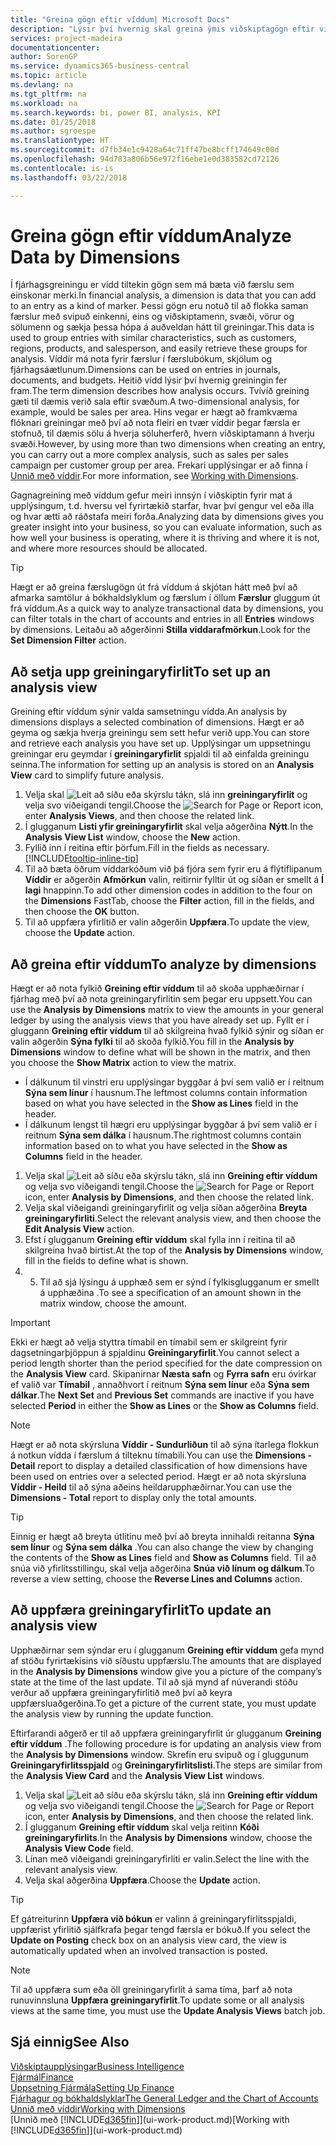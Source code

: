 ```yaml
---
title: "Greina gögn eftir víddum| Microsoft Docs"
description: "Lýsir því hvernig skal greina ýmis viðskiptagögn eftir víddum."
services: project-madeira
documentationcenter: 
author: SorenGP
ms.service: dynamics365-business-central
ms.topic: article
ms.devlang: na
ms.tgt_pltfrm: na
ms.workload: na
ms.search.keywords: bi, power BI, analysis, KPI
ms.date: 01/25/2018
ms.author: sgroespe
ms.translationtype: HT
ms.sourcegitcommit: d7fb34e1c9428a64c71ff47be8bcff174649c00d
ms.openlocfilehash: 94d783a806b56e972f16ebe1e0d383582cd72126
ms.contentlocale: is-is
ms.lasthandoff: 03/22/2018

---
```

#  <a name="analyze-data-by-dimensions"></a><span data-ttu-id="6388c-103">Greina gögn eftir víddum</span><span class="sxs-lookup"><span data-stu-id="6388c-103">Analyze Data by Dimensions</span></span>
<span data-ttu-id="6388c-104">Í fjárhagsgreiningu er vídd tiltekin gögn sem má bæta við færslu sem einskonar merki.</span><span class="sxs-lookup"><span data-stu-id="6388c-104">In financial analysis, a dimension is data that you can add to an entry as a kind of marker.</span></span> <span data-ttu-id="6388c-105">Þessi gögn eru notuð til að flokka saman færslur með svipuð einkenni, eins og viðskiptamenn, svæði, vörur og sölumenn og sækja þessa hópa á auðveldan hátt til greiningar.</span><span class="sxs-lookup"><span data-stu-id="6388c-105">This data is used to group entries with similar characteristics, such as customers, regions, products, and salesperson, and easily retrieve these groups for analysis.</span></span> <span data-ttu-id="6388c-106">Víddir má nota fyrir færslur í færslubókum, skjölum og fjárhagsáætlunum.</span><span class="sxs-lookup"><span data-stu-id="6388c-106">Dimensions can be used on entries in journals, documents, and budgets.</span></span> <span data-ttu-id="6388c-107">Heitið vídd lýsir því hvernig greiningin fer fram.</span><span class="sxs-lookup"><span data-stu-id="6388c-107">The term dimension describes how analysis occurs.</span></span> <span data-ttu-id="6388c-108">Tvívíð greining gæti til dæmis verið sala eftir svæðum.</span><span class="sxs-lookup"><span data-stu-id="6388c-108">A two-dimensional analysis, for example, would be sales per area.</span></span> <span data-ttu-id="6388c-109">Hins vegar er hægt að framkvæma flóknari greiningar með því að nota fleiri en tvær víddir þegar færsla er stofnuð, til dæmis sölu á hverja söluherferð, hvern viðskiptamann á hverju svæði.</span><span class="sxs-lookup"><span data-stu-id="6388c-109">However, by using more than two dimensions when creating an entry, you can carry out a more complex analysis, such as sales per sales campaign per customer group per area.</span></span> <span data-ttu-id="6388c-110">Frekari upplýsingar er að finna í [Unnið með víddir](finance-dimensions.md).</span><span class="sxs-lookup"><span data-stu-id="6388c-110">For more information, see [Working with Dimensions](finance-dimensions.md).</span></span>

<span data-ttu-id="6388c-111">Gagnagreining með víddum gefur meiri innsýn í viðskiptin fyrir mat á upplýsingum, t.d. hversu vel fyrirtækið starfar, hvar því gengur vel eða illa og hvar ætti að ráðstafa meiri forða.</span><span class="sxs-lookup"><span data-stu-id="6388c-111">Analyzing data by dimensions gives you greater insight into your business, so you can evaluate information, such as how well your business is operating, where it is thriving and where it is not, and where more resources should be allocated.</span></span>

> [!TIP]
> <span data-ttu-id="6388c-112">Hægt er að greina færslugögn út frá víddum á skjótan hátt með því að afmarka samtölur á bókhaldslyklum og færslum í öllum **Færslur** gluggum út frá víddum.</span><span class="sxs-lookup"><span data-stu-id="6388c-112">As a quick way to analyze transactional data by dimensions, you can filter totals in the chart of accounts and entries in all **Entries** windows by dimensions.</span></span> <span data-ttu-id="6388c-113">Leitaðu að aðgerðinni **Stilla víddarafmörkun**.</span><span class="sxs-lookup"><span data-stu-id="6388c-113">Look for the **Set Dimension Filter** action.</span></span>

## <a name="to-set-up-an-analysis-view"></a><span data-ttu-id="6388c-114">Að setja upp greiningaryfirlit</span><span class="sxs-lookup"><span data-stu-id="6388c-114">To set up an analysis view</span></span>  
<span data-ttu-id="6388c-115">Greining eftir víddum sýnir valda samsetningu vídda.</span><span class="sxs-lookup"><span data-stu-id="6388c-115">An analysis by dimensions displays a selected combination of dimensions.</span></span> <span data-ttu-id="6388c-116">Hægt er að geyma og sækja hverja greiningu sem sett hefur verið upp.</span><span class="sxs-lookup"><span data-stu-id="6388c-116">You can store and retrieve each analysis you have set up.</span></span> <span data-ttu-id="6388c-117">Upplýsingar um uppsetningu greiningar eru geymdar í **greiningaryfirlit** spjaldi til að einfalda greiningu seinna.</span><span class="sxs-lookup"><span data-stu-id="6388c-117">The information for setting up an analysis is stored on an **Analysis View** card to simplify future analysis.</span></span>  

1. <span data-ttu-id="6388c-118">Velja skal ![Leit að síðu eða skýrslu](media/ui-search/search_small.png "Leit að síðu eða skýrslu táknið") tákn, slá inn **greiningaryfirlit** og velja svo viðeigandi tengil.</span><span class="sxs-lookup"><span data-stu-id="6388c-118">Choose the ![Search for Page or Report](media/ui-search/search_small.png "Search for Page or Report icon") icon, enter **Analysis Views**, and then choose the related link.</span></span>  
2. <span data-ttu-id="6388c-119">Í glugganum **Listi yfir greiningaryfirlit** skal velja aðgerðina **Nýtt**.</span><span class="sxs-lookup"><span data-stu-id="6388c-119">In the **Analysis View List** window, choose the **New** action.</span></span>
3. <span data-ttu-id="6388c-120">Fyllið inn í reitina eftir þörfum.</span><span class="sxs-lookup"><span data-stu-id="6388c-120">Fill in the fields as necessary.</span></span> [!INCLUDE[tooltip-inline-tip](includes/tooltip-inline-tip_md.md)]
4. <span data-ttu-id="6388c-121">Til að bæta öðrum víddarkóðum við þá fjóra sem fyrir eru á flýtiflipanum **Víddir** er aðgerðin **Afmörkun** valin, reitirnir fylltir út og síðan er smellt á **Í lagi** hnappinn.</span><span class="sxs-lookup"><span data-stu-id="6388c-121">To add other dimension codes in addition to the four on the **Dimensions** FastTab, choose the **Filter** action, fill in the fields, and then choose the **OK** button.</span></span>  
5. <span data-ttu-id="6388c-122">Til að uppfæra yfirlitið er valin aðgerðin **Uppfæra**.</span><span class="sxs-lookup"><span data-stu-id="6388c-122">To update the view, choose the **Update** action.</span></span>

## <a name="to-analyze-by-dimensions"></a><span data-ttu-id="6388c-123">Að greina eftir víddum</span><span class="sxs-lookup"><span data-stu-id="6388c-123">To analyze by dimensions</span></span>
<span data-ttu-id="6388c-124">Hægt er að nota fylkið **Greining eftir víddum** til að skoða upphæðirnar í fjárhag með því að nota greiningaryfirlitin sem þegar eru uppsett.</span><span class="sxs-lookup"><span data-stu-id="6388c-124">You can use the **Analysis by Dimensions** matrix to view the amounts in your general ledger by using the analysis views that you have already set up.</span></span> <span data-ttu-id="6388c-125">Fyllt er í gluggann **Greining eftir víddum** til að skilgreina hvað fylkið sýnir og síðan er valin aðgerðin **Sýna fylki** til að skoða fylkið.</span><span class="sxs-lookup"><span data-stu-id="6388c-125">You fill in the **Analysis by Dimensions** window to define what will be shown in the matrix, and then you choose the **Show Matrix** action to view the matrix.</span></span>  

- <span data-ttu-id="6388c-126">Í dálkunum til vinstri eru upplýsingar byggðar á því sem valið er í reitnum **Sýna sem línur** í hausnum.</span><span class="sxs-lookup"><span data-stu-id="6388c-126">The leftmost columns contain information based on what you have selected in the **Show as Lines** field in the header.</span></span>  
- <span data-ttu-id="6388c-127">Í dálkunum lengst til hægri eru upplýsingar byggðar á því sem valið er í reitnum **Sýna sem dálka** í hausnum.</span><span class="sxs-lookup"><span data-stu-id="6388c-127">The rightmost columns contain information based on to what you have selected in the **Show as Columns** field in the header.</span></span>  

1. <span data-ttu-id="6388c-128">Velja skal ![Leit að síðu eða skýrslu](media/ui-search/search_small.png "Leit að síðu eða skýrslu táknið") tákn, slá inn **Greining eftir víddum** og velja svo viðeigandi tengil.</span><span class="sxs-lookup"><span data-stu-id="6388c-128">Choose the ![Search for Page or Report](media/ui-search/search_small.png "Search for Page or Report icon") icon, enter **Analysis by Dimensions**, and then choose the related link.</span></span>  
2. <span data-ttu-id="6388c-129">Velja skal viðeigandi greiningaryfirlit og velja síðan aðgerðina **Breyta greiningaryfirliti**.</span><span class="sxs-lookup"><span data-stu-id="6388c-129">Select the relevant analysis view,  and then choose the **Edit Analysis View** action.</span></span>
3. <span data-ttu-id="6388c-130">Efst í glugganum **Greining eftir víddum** skal fylla inn í reitina til að skilgreina hvað birtist.</span><span class="sxs-lookup"><span data-stu-id="6388c-130">At the top of the **Analysis by Dimensions** window, fill in the fields to define what is shown.</span></span>
4. 5. <span data-ttu-id="6388c-131">Til að sjá lýsingu á upphæð sem er sýnd í fylkisglugganum er smellt á upphæðina .</span><span class="sxs-lookup"><span data-stu-id="6388c-131">To see a specification of an amount shown in the matrix window, choose the amount.</span></span>  

> [!IMPORTANT]  
>   <span data-ttu-id="6388c-132">Ekki er hægt að velja styttra tímabil en tímabil sem er skilgreint fyrir dagsetningarþjöppun á spjaldinu **Greiningaryfirlit**.</span><span class="sxs-lookup"><span data-stu-id="6388c-132">You cannot select a period length shorter than the period specified for the date compression on the **Analysis View** card.</span></span> <span data-ttu-id="6388c-133">Skipanirnar **Næsta safn** og **Fyrra safn** eru óvirkar ef valið var **Tímabil** , annaðhvort í reitnum **Sýna sem línur** eða **Sýna sem dálkar**.</span><span class="sxs-lookup"><span data-stu-id="6388c-133">The **Next Set** and **Previous Set** commands are inactive if you have selected **Period** in either the **Show as Lines** or the **Show as Columns** field.</span></span>  

> [!NOTE]  
>   <span data-ttu-id="6388c-134">Hægt er að nota skýrsluna **Víddir - Sundurliðun** til að sýna ítarlega flokkun á notkun vídda í færslum á tilteknu tímabili.</span><span class="sxs-lookup"><span data-stu-id="6388c-134">You can use the **Dimensions - Detail** report to display a detailed classification of how dimensions have been used on entries over a selected period.</span></span> <span data-ttu-id="6388c-135">Hægt er að nota skýrsluna **Víddir - Heild** til að sýna aðeins heildarupphæðirnar.</span><span class="sxs-lookup"><span data-stu-id="6388c-135">You can use the **Dimensions - Total** report to display only the total amounts.</span></span>  

> [!TIP]  
>   <span data-ttu-id="6388c-136">Einnig er hægt að breyta útlitinu með því að breyta innihaldi reitanna **Sýna sem línur** og **Sýna sem dálka** .</span><span class="sxs-lookup"><span data-stu-id="6388c-136">You can also change the view by changing the contents of the **Show as Lines** field and **Show as Columns** field.</span></span> <span data-ttu-id="6388c-137">Til að snúa við yfirlitsstillingu, skal velja aðgerðina **Snúa við línum og dálkum**.</span><span class="sxs-lookup"><span data-stu-id="6388c-137">To reverse a view setting, choose the **Reverse Lines and Columns** action.</span></span>

## <a name="to-update-an-analysis-view"></a><span data-ttu-id="6388c-138">Að uppfæra greiningaryfirlit</span><span class="sxs-lookup"><span data-stu-id="6388c-138">To update an analysis view</span></span>  
<span data-ttu-id="6388c-139">Upphæðirnar sem sýndar eru í glugganum **Greining eftir víddum** gefa mynd af stöðu fyrirtækisins við síðustu uppfærslu.</span><span class="sxs-lookup"><span data-stu-id="6388c-139">The amounts that are displayed in the **Analysis by Dimensions** window give you a picture of the company’s state at the time of the last update.</span></span> <span data-ttu-id="6388c-140">Til að sjá mynd af núverandi stöðu verður að uppfæra greiningaryfirlitið með því að keyra uppfærsluaðgerðina.</span><span class="sxs-lookup"><span data-stu-id="6388c-140">To get a picture of the current state, you must update the analysis view by running the update function.</span></span>

<span data-ttu-id="6388c-141">Eftirfarandi aðgerð er til að uppfæra greiningaryfirlit úr glugganum **Greining eftir víddum** .</span><span class="sxs-lookup"><span data-stu-id="6388c-141">The following procedure is for updating an analysis view from the **Analysis by Dimensions** window.</span></span> <span data-ttu-id="6388c-142">Skrefin eru svipuð og í gluggunum **Greiningaryfirlitsspjald** og **Greiningaryfirlitslisti**.</span><span class="sxs-lookup"><span data-stu-id="6388c-142">The steps are similar from the **Analysis View Card** and the **Analysis View List** windows.</span></span>  

1. <span data-ttu-id="6388c-143">Velja skal ![Leit að síðu eða skýrslu](media/ui-search/search_small.png "Leit að síðu eða skýrslu táknið") tákn, slá inn **Greining eftir víddum** og velja svo viðeigandi tengil.</span><span class="sxs-lookup"><span data-stu-id="6388c-143">Choose the ![Search for Page or Report](media/ui-search/search_small.png "Search for Page or Report icon") icon, enter **Analysis by Dimensions**, and then choose the related link.</span></span>  
2. <span data-ttu-id="6388c-144">Í glugganum **Greining eftir víddum** skal velja reitinn **Kóði greiningaryfirlits**.</span><span class="sxs-lookup"><span data-stu-id="6388c-144">In the **Analysis by Dimensions** window, choose the **Analysis View Code** field.</span></span>  
3. <span data-ttu-id="6388c-145">Línan með viðeigandi greiningaryfirliti er valin.</span><span class="sxs-lookup"><span data-stu-id="6388c-145">Select the line with the relevant analysis view.</span></span>  
4. <span data-ttu-id="6388c-146">Velja skal aðgerðina **Uppfæra**.</span><span class="sxs-lookup"><span data-stu-id="6388c-146">Choose the **Update** action.</span></span>  

> [!TIP]  
>   <span data-ttu-id="6388c-147">Ef gátreiturinn **Uppfæra við bókun** er valinn á greiningaryfirlitsspjaldi, uppfærist yfirlitið sjálfkrafa þegar tengd færsla er bókuð.</span><span class="sxs-lookup"><span data-stu-id="6388c-147">If you select the **Update on Posting** check box on an analysis view card, the view is automatically updated when an involved transaction is posted.</span></span>

> [!NOTE]  
>   <span data-ttu-id="6388c-148">Til að uppfæra sum eða öll greiningaryfirlit á sama tíma, þarf að nota runuvinnsluna **Uppfæra greiningaryfirlit**.</span><span class="sxs-lookup"><span data-stu-id="6388c-148">To update some or all analysis views at the same time, you must use the **Update Analysis Views** batch job.</span></span>  

## <a name="see-also"></a><span data-ttu-id="6388c-149">Sjá einnig</span><span class="sxs-lookup"><span data-stu-id="6388c-149">See Also</span></span>
[<span data-ttu-id="6388c-150">Viðskiptaupplýsingar</span><span class="sxs-lookup"><span data-stu-id="6388c-150">Business Intelligence</span></span>](bi.md)  
[<span data-ttu-id="6388c-151">Fjármál</span><span class="sxs-lookup"><span data-stu-id="6388c-151">Finance</span></span>](finance.md)  
[<span data-ttu-id="6388c-152">Uppsetning Fjármála</span><span class="sxs-lookup"><span data-stu-id="6388c-152">Setting Up Finance</span></span>](finance-setup-finance.md)  
[<span data-ttu-id="6388c-153">Fjárhagur og bókhaldslyklar</span><span class="sxs-lookup"><span data-stu-id="6388c-153">The General Ledger and the Chart of Accounts</span></span>](finance-general-ledger.md)  
[<span data-ttu-id="6388c-154">Unnið með víddir</span><span class="sxs-lookup"><span data-stu-id="6388c-154">Working with Dimensions</span></span>](finance-dimensions.md)  
<span data-ttu-id="6388c-155">[Unnið með [!INCLUDE[d365fin](includes/d365fin_md.md)]](ui-work-product.md)</span><span class="sxs-lookup"><span data-stu-id="6388c-155">[Working with [!INCLUDE[d365fin](includes/d365fin_md.md)]](ui-work-product.md)</span></span>  

